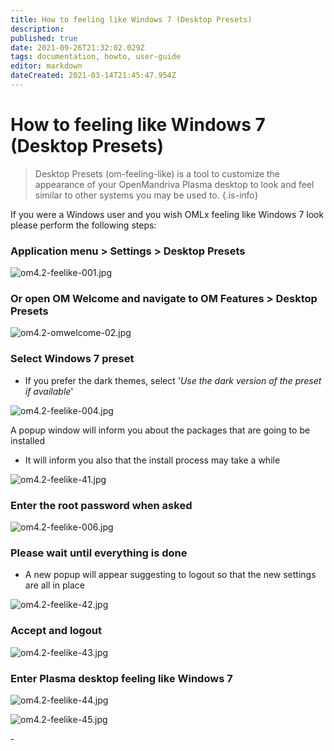 ```yaml
---
title: How to feeling like Windows 7 (Desktop Presets)
description: 
published: true
date: 2021-09-26T21:32:02.029Z
tags: documentation, howto, user-guide
editor: markdown
dateCreated: 2021-03-14T21:45:47.954Z
---
```


# How to feeling like Windows 7 (Desktop Presets)
> Desktop Presets (om-feeling-like) is a tool to customize the appearance of your OpenMandriva Plasma desktop to look and feel similar to other systems you may be used to.
{.is-info}

If you were a Windows user and you wish OMLx feeling like Windows 7 look please perform the following steps:

### Application menu > Settings > Desktop Presets

![om4.2-feelike-001.jpg](/images/om4.2-feelike-001.jpg)

### Or open OM Welcome and navigate to OM Features > Desktop Presets

![om4.2-omwelcome-02.jpg](/images/om4.2-omwelcome-02.jpg)

### Select Windows 7 preset
- If you prefer the dark themes, select '*Use the dark version of the preset if available*'

![om4.2-feelike-004.jpg](/images/om4.2-feelike-004.jpg)

A popup window will inform you about the packages that are going to be installed
- It will inform you also that the install process may take a while

![om4.2-feelike-41.jpg](/images/om4.2-feelike-0041.jpg)

### Enter the root password when asked

![om4.2-feelike-006.jpg](/images/om4.2-feelike-006.jpg)

### Please wait until everything is done
- A new popup will appear suggesting to logout so that the new settings are all in place

![om4.2-feelike-42.jpg](/images/om4.2-feelike-0042.jpg)

### Accept and logout

![om4.2-feelike-43.jpg](/images/om4.2-feelike-0043.jpg)

### Enter Plasma desktop feeling like Windows 7

![om4.2-feelike-44.jpg](/images/om4.2-feelike-0044.jpg)

![om4.2-feelike-45.jpg](/images/om4.2-feelike-0045.jpg)

\- 
